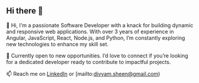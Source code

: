 ## Hi there 👋


👋 Hi, I'm a passionate Software Developer with a knack for building dynamic and responsive web applications. With over 3 years of experience in Angular, JavaScript, React, Node.js, and Python, 
I’m constantly exploring new technologies to enhance my skill set.

💼 Currently open to new opportunities. I’d love to connect if you’re looking for a dedicated developer ready to contribute to impactful projects.

📫 Reach me on [LinkedIn](https://www.linkedin.com/in/divya-mariya-raphy-489b2817b/) or [mailto:divyam.sheen@gmail.com)


